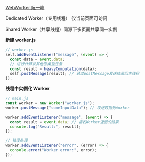 [WebWorker 阮一峰](https://www.ruanyifeng.com/blog/2018/07/web-worker.html)

‌Dedicated Worker（专用线程） 仅当前页面可访问 ‌

‌‌Shared Worker（共享线程）同源下多页面共享同一实例 ‌

**新建 worker.js**

```js
// worker.js
self.addEventListener("message", (event) => {
  const data = event.data;
  // 进行计算或其他密集型任务
  const result = heavyComputation(data);
  self.postMessage(result); // 通过postMessage发送结果回主线程
});
```

**线程中实例化 Worker**

```js
// main.js
const worker = new Worker("worker.js");
worker.postMessage("someInputData"); // 发送数据到Worker

worker.addEventListener("message", (event) => {
  const result = event.data; // 接收Worker返回的结果
  console.log("Result:", result);
});

// 错误处理
worker.addEventListener("error", (error) => {
  console.error("Worker error:", error);
});
```
